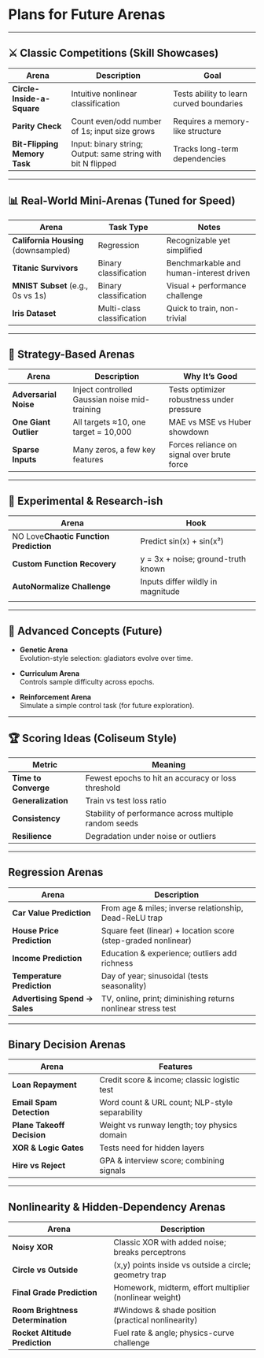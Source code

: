 # Plans for Future Arenas

---

## ⚔️ Classic Competitions (Skill Showcases)

| Arena                        | Description                                         | Goal                                      |
|------------------------------|-----------------------------------------------------|-------------------------------------------|
| **Circle-Inside-a-Square**   | Intuitive nonlinear classification                  | Tests ability to learn curved boundaries  |
| **Parity Check**             | Count even/odd number of 1s; input size grows       | Requires a memory-like structure          |
| **Bit-Flipping Memory Task** | Input: binary string; Output: same string with bit N flipped | Tracks long-term dependencies   |

---

## 📊 Real-World Mini-Arenas (Tuned for Speed)

| Arena                                    | Task Type                | Notes                                    |
|------------------------------------------|--------------------------|------------------------------------------|
| **California Housing** (downsampled)     | Regression               | Recognizable yet simplified              |
| **Titanic Survivors**                    | Binary classification    | Benchmarkable and human-interest driven  |
| **MNIST Subset** (e.g., 0s vs 1s)        | Binary classification    | Visual + performance challenge           |
| **Iris Dataset**                         | Multi-class classification | Quick to train, non-trivial            |

---

## 🧠 Strategy-Based Arenas

| Arena                   | Description                                    | Why It’s Good                                |
|-------------------------|------------------------------------------------|-----------------------------------------------|
| **Adversarial Noise**   | Inject controlled Gaussian noise mid-training  | Tests optimizer robustness under pressure     |
| **One Giant Outlier**   | All targets ≈10, one target = 10,000           | MAE vs MSE vs Huber showdown                  |
| **Sparse Inputs**       | Many zeros, a few key features                 | Forces reliance on signal over brute force    |

---

## 🧪 Experimental & Research-ish

| Arena                                  | Hook                                               |
|----------------------------------------|----------------------------------------------------|
| NO Love**Chaotic Function Prediction** | Predict sin(x) + sin(x²)                          |
| **Custom Function Recovery**           | y = 3x + noise; ground-truth known                |
| **AutoNormalize Challenge**            | Inputs differ wildly in magnitude                 |
|       |

---

## 🧩 Advanced Concepts (Future)

- **Genetic Arena**  
  Evolution-style selection: gladiators evolve over time.

- **Curriculum Arena**  
  Controls sample difficulty across epochs.

- **Reinforcement Arena**  
  Simulate a simple control task (for future exploration).

---

## 🏆 Scoring Ideas (Coliseum Style)

| Metric               | Meaning                                                      |
|----------------------|--------------------------------------------------------------|
| **Time to Converge** | Fewest epochs to hit an accuracy or loss threshold           |
| **Generalization**   | Train vs test loss ratio                                     |
| **Consistency**      | Stability of performance across multiple random seeds        |
| **Resilience**       | Degradation under noise or outliers                          |

---

## Regression Arenas

| Arena                                     | Description                                                         |
|-------------------------------------------|---------------------------------------------------------------------|
| **Car Value Prediction**                 | From age & miles; inverse relationship, Dead-ReLU trap              |
| **House Price Prediction**               | Square feet (linear) + location score (step-graded nonlinear)       |
| **Income Prediction**                    | Education & experience; outliers add richness                      |
| **Temperature Prediction**               | Day of year; sinusoidal (tests seasonality)                         |
| **Advertising Spend → Sales**            | TV, online, print; diminishing returns nonlinear stress test        |

---

## Binary Decision Arenas

| Arena                                      | Features                                     |
|--------------------------------------------|----------------------------------------------|
| **Loan Repayment**                         | Credit score & income; classic logistic test |
| **Email Spam Detection**                   | Word count & URL count; NLP-style separability |
| **Plane Takeoff Decision**                 | Weight vs runway length; toy physics domain  |
| **XOR & Logic Gates**                      | Tests need for hidden layers                |
| **Hire vs Reject**                         | GPA & interview score; combining signals     |

---

## Nonlinearity & Hidden-Dependency Arenas

| Arena                                         | Description                                             |
|-----------------------------------------------|---------------------------------------------------------|
| **Noisy XOR**                                 | Classic XOR with added noise; breaks perceptrons        |
| **Circle vs Outside**                         | (x,y) points inside vs outside a circle; geometry trap  |
| **Final Grade Prediction**                    | Homework, midterm, effort multiplier (nonlinear weight) |
| **Room Brightness Determination**             | #Windows & shade position (practical nonlinearity)      |
| **Rocket Altitude Prediction**                | Fuel rate & angle; physics-curve challenge              |
